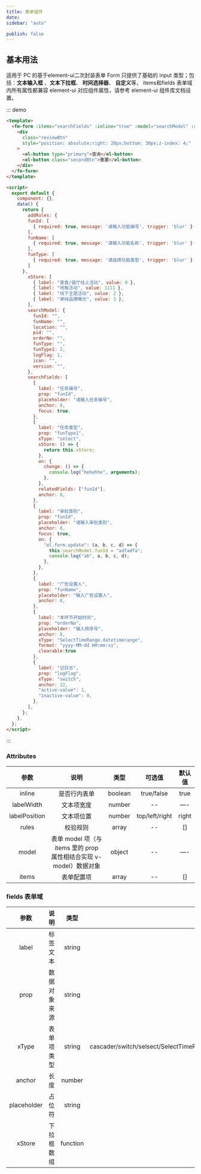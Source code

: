 ```yaml
---
title: 表单组件
date:
sidebar: "auto"

publish: false
---
```


## 基本用法

适用于 PC 的基于element-ui二次封装表单
Form 只提供了基础的 input 类型；包括：**文本输入框** 、**文本下拉框**、 **时间选择器**、 **自定义**等，
items和fields 表单域内所有属性都兼容 element-ui 对应组件属性，请参考 element-ui 组件库文档设置。

::: demo

```html
<template>
  <fm-form :items="searchFields" :inline="true" :model="searchModel" :rules="addRules" >
    <div
      class="reviewBtn"
      style="position: absolute;right: 20px;bottom: 30px;z-index: 4;"
    >
      <el-button type="primary">查询</el-button>
      <el-button class="secondBtn">重置</el-button>
    </div>
  </fm-form>
</template>

<script>
  export default {
    component: {},
    data() {
      return {
        addRules: {
        funId: [
          { required: true, message: '请输入功能编号', trigger: 'blur' }
        ],
        funName: [
          { required: true, message: '请输入功能名称', trigger: 'blur' }
        ],
        funType: [
          { required: true, message: '请选择功能类型', trigger: 'blur' }
        ]
      },
        xStore: [
          { label: "美食/餐厅线上活动", value: 0 },
          { label: "地推活动", value: 1111 },
          { label: "线下主题活动", value: 2 },
          { label: "单纯品牌曝光", value: 3 },
        ],
        searchModel: {
          funId: "",
          funName: "",
          location: "",
          pid: "",
          orderNo: "",
          funType: "",
          funType1: 2,
          logFlag: 1,
          icon: "",
          version: "",
        },
        searchFields: [
          {
            label: "任务编号",
            prop: "funId",
            placeholder: "请输入任务编号",
            anchor: 8,
            focus: true,
          },
          {
            label: "任务类型",
            prop: "funType1",
            xType: "select",
            xStore: () => {
              return this.xStore;
            },
            on: {
              change: () => {
                console.log("hehehhe", arguments);
              },
            },
            relatedFields: ["funId"],
            anchor: 8,
          },
          {
            label: "审批类别",
            prop: "funId",
            placeholder: "请输入审批类别",
            anchor: 8,
            focus: true,
            on: {
              "el.form.update": (a, b, c, d) => {
                this.searchModel.funId = "adfadfa";
                console.log("ab", a, b, c, d);
              },
            },
          },
          {
            label: "广告设置人",
            prop: "funName",
            placeholder: "输入广告设置人",
            anchor: 8,
          },
          {
            label: "本环节开始时间",
            prop: "orderNo",
            placeholder: "输入排序号",
            anchor: 8,
            xType: "SelectTimeRange.datetimerange",
            format: "yyyy-MM-dd HH:mm:ss",
            clearable:true
          },
          {
            label: "记日志",
            prop: "logFlag",
            xType: "switch",
            anchor: 12,
            "active-value": 1,
            "inactive-value": 0,
          },
        ],
      };
    },
  };
</script>
```

:::

### Attributes

|     参数      |                                说明                                |  类型   |     可选值     | 默认值 |
| :-----------: | :----------------------------------------------------------------: | :-----: | :------------: | :----: |
|    inline     |                            是否行内表单                            | boolean |   true/false   |  true  |
|  labelWidth   |                             文本项宽度                             | number  |       --       |   —-   |
| labelPosition |                             文本项位置                             | number  | top/left/right | right  |
|     rules     |                              校验规则                              |  array  |       --       |   []   |
|     model     | 表单 model 项（与 items 里的 prop 属性相结合实现 v-model）数据对象 | object  |       --       |   —-   |
|     items     |                             表单配置项                             |  array  |       --       |   []   |

### fields 表单域

|    参数     |     说明     |   类型   |                                可选值                                 | 默认值 |
| :---------: | :----------: | :------: | :-------------------------------------------------------------------: | :----: |
|    label    |   标签文本   |  string  |                                  --                                   |   --   |
|    prop     | 数据对象来源 |  string  |                                  --                                   |   --  |
|    xType    |  表单项类型  |  string  | cascader/switch/selsect/SelectTimeRange.datetimerange/SelectTime.datetime/slot | input  |
|   anchor    |     长度     |  number  |                                  —-                                   |
| placeholder |    占位符    |  string  |                                  --                                   |   []   |
|   xStore    |  下拉框数组  | function |                                  --                                   | ()=>{} |
